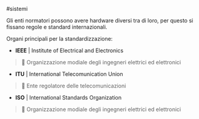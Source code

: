 #sistemi

Gli enti normatori possono avere hardware diversi tra di loro, per questo si fissano regole e standard internazionali.

Organi principali per la standardizzazione:
- **IEEE** | Institute of Electrical and Electronics
> 󰘍 Organizzazione modiale degli ingegneri elettrici ed elettronici
- **ITU** | International Telecomunication Union
> 󰘍 Ente regolatore delle telecomunicazioni
- **ISO** | International Standards Organization
> 󰘍 Organizzazione modiale degli ingegneri elettrici ed elettronici